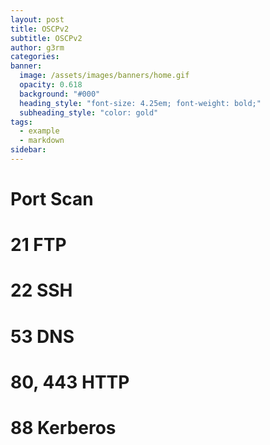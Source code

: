 ```yaml
---
layout: post
title: OSCPv2
subtitle: OSCPv2
author: g3rm
categories: 
banner:
  image: /assets/images/banners/home.gif
  opacity: 0.618
  background: "#000"
  heading_style: "font-size: 4.25em; font-weight: bold;"
  subheading_style: "color: gold"
tags:
  - example
  - markdown
sidebar:
---
```



# Port Scan

# 21 FTP

# 22 SSH

# 53 DNS

# 80, 443 HTTP

# 88 Kerberos
